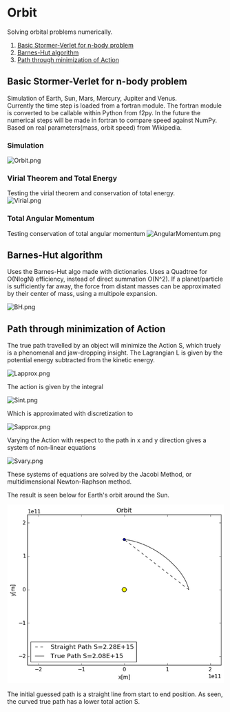 # Orbit
Solving orbital problems numerically.  

1. [Basic Stormer-Verlet for n-body problem](https://github.com/mintDan/Orbit#basic-stormer-verlet-for-n-body-problem)
2. [Barnes-Hut algorithm](https://github.com/mintDan/Orbit#barnes-hut-algorithm)
3. [Path through minimization of Action](https://github.com/mintDan/Orbit#path-through-minimization-of-action)

## Basic Stormer-Verlet for n-body problem
Simulation of Earth, Sun, Mars, Mercury, Jupiter and Venus.  
Currently the time step is loaded from a fortran module. The fortran module is converted to be callable within Python from f2py.
In the future the numerical steps will be made in fortran to compare speed against NumPy.  
Based on real parameters(mass, orbit speed) from Wikipedia.  
### Simulation
![Orbit.png](https://github.com/mintDan/Orbit/blob/master/figs/Orbit.png)
### Virial Theorem and Total Energy
Testing the virial theorem  and conservation of total energy.  
![Virial.png](https://github.com/mintDan/Orbit/blob/master/figs/Virial.png)
### Total Angular Momentum
Testing conservation of total angular momentum
![AngularMomentum.png](https://github.com/mintDan/Orbit/blob/master/figs/AngularMomentum.png)

## Barnes-Hut algorithm
Uses the Barnes-Hut algo made with dictionaries. Uses a Quadtree for O(NlogN) efficiency, instead of direct summation O(N^2).
If a planet/particle is sufficiently far away, the force from distant masses can be approximated by their center of mass, using a multipole expansion.

![BH.png](https://github.com/mintDan/Orbit/blob/master/figs/BH.png)

## Path through minimization of Action
The true path travelled by an object will minimize the Action S, which truely is a phenomenal and jaw-dropping insight. The Lagrangian L is given by the potential energy subtracted from the kinetic energy.

![Lapprox.png](https://github.com/mintDan/Orbit/blob/master/figs/Lapprox.png)

The action is given by the integral

![Sint.png](https://github.com/mintDan/Orbit/blob/master/figs/Sint.png)

Which is approximated with discretization to

![Sapprox.png](https://github.com/mintDan/Orbit/blob/master/figs/Sapprox.png)

Varying the Action with respect to the path in x and y direction gives a system of non-linear equations

![Svary.png](https://github.com/mintDan/Orbit/blob/master/figs/Svary.png)

These systems of equations are solved by the Jacobi Method, or multidimensional Newton-Raphson method.

The result is seen below for Earth's orbit around the Sun.

![ActioNOrbit.png](https://github.com/Bootlegg/Orbit/blob/master/ActionOrbit.png)

The initial guessed path is a straight line from start to end position. As seen, the curved true path has a lower total action S.